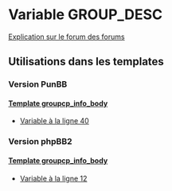 # Variable GROUP_DESC
[Explication sur le forum des forums](http://forum.forumactif.com/t294113-listing-des-variables#GROUP_DESC)
## Utilisations dans les templates
### Version PunBB
#### [Template groupcp_info_body](punbb/groupcp_info_body.md)
* [Variable à la ligne 40](../punbb/groupcp_info_body.tpl#L40)
### Version phpBB2
#### [Template groupcp_info_body](subsilver/groupcp_info_body.md)
* [Variable à la ligne 12](../subsilver/groupcp_info_body.tpl#L12)